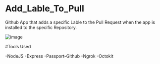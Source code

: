 # Add_Lable_To_Pull
 
Github App that adds a specific Lable to the Pull Request when the app is installed to the specific Repository.


![image](https://user-images.githubusercontent.com/19146537/103469191-9c89a480-4d2f-11eb-8db8-bbc6c4b55420.png)


#Tools Used

-NodeJS
-Express
-Passport-Github
-Ngrok
-Octokit
